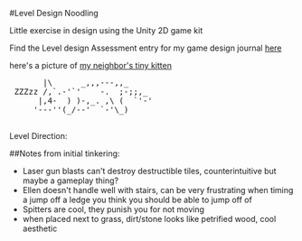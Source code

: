 ﻿#Level Design Noodling

Little exercise in design using the Unity 2D game kit

Find the Level design Assessment entry for my game design journal [here](LevelDesignAssessment.md)

here's a picture of [my neighbor's tiny kitten](catto.jpg)
<pre>
       |\      _,,,---,,_
 ZZZzz /,`.-'`'    -.  ;-;;,_
      |,4-  ) )-,_. ,\ (  `'-'
     '---''(_/--'  `-'\_) 
 </pre>
 
Level Direction:

 
 ##Notes from initial tinkering:
 - Laser gun blasts can't destroy destructible tiles, counterintuitive but maybe a gameplay thing?
 - Ellen doesn't handle well with stairs, can be very frustrating when timing a jump off a ledge you think you should be able to jump off of
 - Spitters are cool, they punish you for not moving
 - when placed next to grass, dirt/stone looks like petrified wood, cool aesthetic